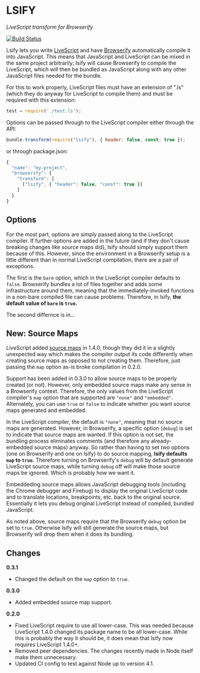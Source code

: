 LSIFY
=====
*LiveScript transform for Browserify*

[![Build Status](https://travis-ci.org/Barandis/lsify.svg?branch=master)](https://travis-ci.org/Barandis/lsify)

Lsify lets you write [LiveScript][livescript] and have [Browserify][browserify] automatically compile it into 
JavaScript. This means that JavaScript and LiveScript can be mixed in the same project arbitrarily; lsify will cause
Browserify to compile the LiveScript, which will then be bundled as JavaScript along with any other JavaScript files 
needed for the bundle.

For this to work properly, LiveScript files must have an extension of ".ls" (which they do anyway for LiveScript to 
compile them) and must be required with this extension:

```javascript
test = require('./test.ls');
```

Options can be passed through to the LiveScript compiler either through the API:

```javascript
bundle.transform(require("lsify"), { header: false, const: true });
```

or through package.json:

```javascript
{
  "name": "my-project",
  "browserify": {
    "transform": [
      ["lsify", { "header": false, "const": true }]
    ]   
  }
}
```

Options
-------

For the most part, options are simply passed along to the LiveScript compiler. If further options are added in the
future (and if they don't cause breaking changes like source maps did), lsify should simply support them because of
this. However, since the environment in a Browserify setup is a little different than in normal LiveScript compilation,
there are a pair of exceptions.

The first is the `bare` option, which in the LiveScript compiler defaults to `false`. Browserify bundles a lot of files
together and adds some infrastructure around them, meaning that the immediately-invoked functions in a non-bare
compiled file can cause problems. Therefore, in lsify, **the default value of `bare` is `true`.**

The second differnce is in...

New: Source Maps
----------------

LiveScript added [source maps][sourcemaps] in 1.4.0, though they did it in a slightly unexpected way which makes the 
compiler output its code differently when creating source maps as opposed to not creating them. Therefore, just passing 
the `map` option as-is broke compilation in 0.2.0.

Support has been added in 0.3.0 to allow source maps to be properly created (or not). However, only embedded source 
maps make any sense in a Browserify context. Therefore, the only values from the LiveScript compiler's `map` option 
that are supported are `"none"` and `"embedded"`. Alternately, you can use `true` or `false` to indicate whether you 
want source maps generated and embedded.

In the LiveScript compiler, the default is `"none"`, meaning that no source maps are generated. However, in Browserify,
a specific option (`debug`) is set to indicate that source maps are wanted. If this option is not set, the bundling
process eliminates comments (and therefore any already-embedded source maps) anyway. So rather than having to set *two*
options (one on Browserify and one on lsify) to do source mapping, **lsify defaults `map` to `true`.** Therefore 
turning on Browserify's `debug` will by default generate LiveScript source maps, while turning `debug` off will make 
those source maps be ignored. Which is probably how we want it.

Embeddeding source maps allows JavaScript debugging tools (including the Chrome debugger and Firebug) to display the
original LiveScript code and to translate locations, breakpoints, etc. back to the original source. Essentially it lets
you debug original LiveScript instead of compiled, bundled JavaScript.

As noted above, source maps require that the Browserify `debug` option be set to `true`. Otherwise lsify will still 
generate the source maps, but Browserify will drop them when it does its bundling.

Changes
-------

**0.3.1**

* Changed the default on the `map` option to `true`.

**0.3.0**

* Added embedded source map support.

**0.2.0**

* Fixed LiveScript require to use all lower-case. This was needed because LiveScript 1.4.0 changed its package name
  to be all lower-case. While this is probably the way it should be, it does mean that lsify now requires
  LiveScript 1.4.0+.
* Removed peer dependencies. The changes recently made in Node itself make them unnecessary.
* Updated CI config to test against Node up to version 4.1.

[livescript]: http://livescript.net/
[browserify]: http://browserify.org/
[sourcemaps]: http://livescript.net/blog/livescript-1.4.0-source-maps-more.html
